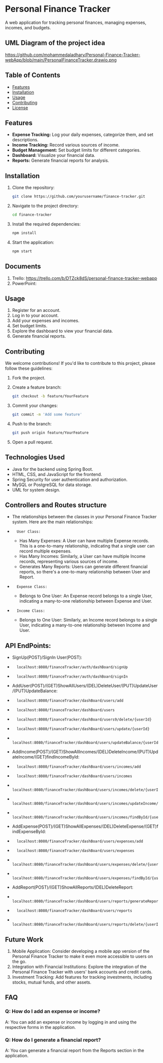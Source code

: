 # Personal Finance Tracker

A web application for tracking personal finances, managing expenses, incomes, and budgets.

## UML Diagram of the project idea
https://github.com/mohammedaladhary/Personal-Finance-Tracker-webApp/blob/main/PersonalFinanceTracker.drawio.png

## Table of Contents

- [Features](#features)
- [Installation](#installation)
- [Usage](#usage)
- [Contributing](#contributing)
- [License](#license)

## Features

- **Expense Tracking:** Log your daily expenses, categorize them, and set descriptions.
- **Income Tracking:** Record various sources of income.
- **Budget Management:** Set budget limits for different categories.
- **Dashboard:** Visualize your financial data.
- **Reports:** Generate financial reports for analysis.

## Installation

1. Clone the repository:

   ```bash
   git clone https://github.com/yourusername/finance-tracker.git
   ```

2. Navigate to the project directory:

   ```bash
   cd finance-tracker
   ```

3. Install the required dependencies:

   ```bash
   npm install
   ```

4. Start the application:

   ```bash
   npm start
   ```
## Documents

1. Trello: https://trello.com/b/DTZck8dS/personal-finance-tracker-webapp
2. PowerPoint: 

## Usage

1. Register for an account.
2. Log in to your account.
3. Add your expenses and incomes.
4. Set budget limits.
5. Explore the dashboard to view your financial data.
6. Generate financial reports.

## Contributing

We welcome contributions! If you'd like to contribute to this project, please follow these guidelines:

1. Fork the project.
2. Create a feature branch:

   ```bash
   git checkout -b feature/YourFeature
   ```

3. Commit your changes:

   ```bash
   git commit -m 'Add some feature'
   ```

4. Push to the branch:

   ```bash
   git push origin feature/YourFeature
   ```

5. Open a pull request.

## Technologies Used
- Java for the backend using Spring Boot.
- HTML, CSS, and JavaScript for the frontend.
- Spring Security for user authentication and authorization.
- MySQL or PostgreSQL for data storage.
- UML for system design.

## Controllers and Routes structure
- The relationships between the classes in your Personal Finance Tracker system. Here are the main relationships:
* 		User Class:
    * Has Many Expenses: A User can have multiple Expense records. This is a one-to-many relationship, indicating that a single user can record multiple expenses.
    * Has Many Incomes: Similarly, a User can have multiple Income records, representing various sources of income.
    * Generates Many Reports: Users can generate different financial reports, so there's a one-to-many relationship between User and Report.
* 		Expense Class:
    * Belongs to One User: An Expense record belongs to a single User, indicating a many-to-one relationship between Expense and User.
* 		Income Class:
    * Belongs to One User: Similarly, an Income record belongs to a single User, indicating a many-to-one relationship between Income and User.

## API EndPoints:
- SignUp(POST)/SignIn User(POST):
* 		localhost:8080/financeTracker/auth/dashBoard/signUp
* 		localhost:8080/financeTracker/auth/dashBoard/signIn

- AddUser(POST)/(GET)ShowAllUsers/(DEL)DeleteUser/(PUT)UpdateUser/(PUT)UpdateBalance:
* 		localhost:8080/financeTracker/dashBoard/users/add
* 		localhost:8080/financeTracker/dashBoard/users
* 		localhost:8080/financeTracker/dashBoard/users9/delete/{userId}
* 		localhost:8080/financeTracker/dashBoard/users/update/{userId}
* 		localhost:8080/financeTracker/dashBoard/users/updateBalance/{userId}

- AddIncome(POST)/(GET)ShowAllIncomes/(DEL)DeleteIncome/(PUT)UpdateIncome/(GET)findIncomeById:
* 		localhost:8080/financeTracker/dashBoard/users/incomes/add
* 		localhost:8080/financeTracker/dashBoard/users/incomes
* 		localhost:8080/financeTracker/dashBoard/users/incomes/delete/{userId}
* 		localhost:8080/financeTracker/dashBoard/users/incomes/updateIncome/{userId}
* 		localhost:8080/financeTracker/dashBoard/users/incomes/findById/{userId}

- AddExpense(POST)/(GET)ShowAllExpenses/(DEL)DeleteExpense/(GET)findExpenseById:
* 		localhost:8080/financeTracker/dashBoard/users/expenses/add
* 		localhost:8080/financeTracker/dashBoard/users/expenses
* 		localhost:8080/financeTracker/dashBoard/users/expenses/delete/{userId}
* 		localhost:8080/financeTracker/dashBoard/users/expenses/findById/{userId}

- AddReport(POST)/(GET)ShowAllReports/(DEL)DeleteReport:
* 		localhost:8080/financeTracker/dashBoard/users/reports/generateReportById/{userId}
* 		localhost:8080/financeTracker/dashBoard/users/reports
* 		localhost:8080/financeTracker/dashBoard/users/reports/delete/{userId}

## Future Work

1. Mobile Application: Consider developing a mobile app version of the Personal Finance Tracker to make it even more accessible to users on the go.
2. Integration with Financial Institutions: Explore the integration of the Personal Finance Tracker with users' bank accounts and credit cards.
3. Investment Tracking: Add features for tracking investments, including stocks, mutual funds, and other assets.

## FAQ

### Q: How do I add an expense or income?

A: You can add an expense or income by logging in and using the respective forms in the application.

### Q: How do I generate a financial report?

A: You can generate a financial report from the Reports section in the application.
